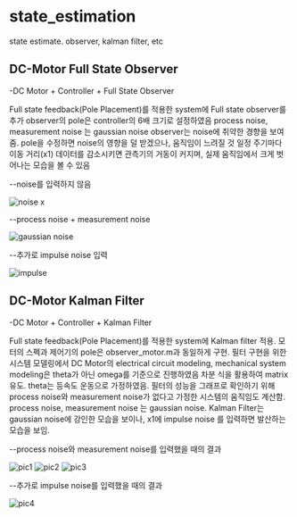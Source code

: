 # state_estimation
state estimate. observer, kalman filter, etc

## DC-Motor Full State Observer

-DC Motor + Controller + Full State Observer

Full state feedback(Pole Placement)를 적용한 system에 Full state observer를 추가
observer의 pole은 controller의 6배 크기로 설정하였음
process noise, measurement noise 는 gaussian noise
observer는 noise에 취약한 경향을 보여줌. pole을 수정하면 noise의 영향을 덜 받겠으나, 움직임이 느려질 것
일정 주기마다 이동 거리(x1) 데이터를 감소시키면 관측기의 거동이 커지며, 실제 움직임에서 크게 벗어나는 모습을 볼 수 있음

--noise를 입력하지 않음

![noise x](https://user-images.githubusercontent.com/54099930/109395502-1d4fd000-7970-11eb-9760-8408f8072539.jpg)

--process noise + measurement noise

![gaussian noise](https://user-images.githubusercontent.com/54099930/109395507-20e35700-7970-11eb-9e79-91d511b4b7fa.jpg)

--추가로 impulse noise 입력

![impulse](https://user-images.githubusercontent.com/54099930/109395510-2476de00-7970-11eb-98bb-7851dff371d3.jpg)


## DC-Motor Kalman Filter

-DC Motor + Controller + Kalman Filter

Full state feedback(Pole Placement)를 적용한 system에 Kalman filter 적용.
모터의 스펙과 제어기의 pole은  observer_motor.m과 동일하게 구현.
필터 구현을 위한 시스템 모델링에서 DC Motor의 electrical circuit modeling, mechanical system modeling은 theta가 아닌 omega를 기준으로 진행하였음 차분 식을 활용하여 matrix 유도. theta는 등속도 운동으로 가정하였음. 필터의 성능을 그래프로 확인하기 위해 process noise와 measurement noise가 없다고 가정한 시스템의 움직임도 계산함.
process noise, measurement noise 는 gaussian noise.
Kalman Filter는 gaussian noise에 강인한 모습을 보이나, x1에 impulse noise 를 입력하면 발산하는 모습을 보임.

--process noise와 measurement noise를 입력했을 때의 결과

![pic1](https://user-images.githubusercontent.com/54099930/109395209-7dde0d80-796e-11eb-9953-f566dbfcbf79.jpg) ![pic2](https://user-images.githubusercontent.com/54099930/109395212-7fa7d100-796e-11eb-9dde-05b79c14357d.jpg)
![pic3](https://user-images.githubusercontent.com/54099930/109395218-859db200-796e-11eb-91a1-10dac20ecc36.jpg)

--추가로 impulse noise를 입력했을 때의 결과

![pic4](https://user-images.githubusercontent.com/54099930/109395223-89313900-796e-11eb-9b7d-ef57ab257662.jpg)

